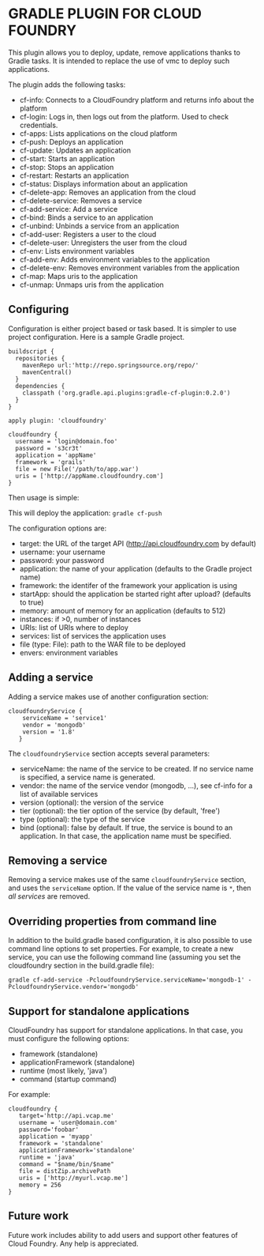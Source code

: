 GRADLE PLUGIN FOR CLOUD FOUNDRY
===============================

This plugin allows you to deploy, update, remove applications thanks to Gradle tasks. It is intended to
replace the use of vmc to deploy such applications.

The plugin adds the following tasks:

* cf-info: Connects to a CloudFoundry platform and returns info about the platform
* cf-login: Logs in, then logs out from the platform. Used to check credentials.
* cf-apps: Lists applications on the cloud platform
* cf-push: Deploys an application
* cf-update: Updates an application
* cf-start: Starts an application
* cf-stop: Stops an application
* cf-restart: Restarts an application
* cf-status: Displays information about an application
* cf-delete-app: Removes an application from the cloud
* cf-delete-service: Removes a service
* cf-add-service: Add a service
* cf-bind: Binds a service to an application
* cf-unbind: Unbinds a service from an application
* cf-add-user: Registers a user to the cloud
* cf-delete-user: Unregisters the user from the cloud
* cf-env: Lists environment variables
* cf-add-env: Adds environment variables to the application
* cf-delete-env: Removes environment variables from the application
* cf-map: Maps uris to the application
* cf-unmap: Unmaps uris from the application

Configuring
-----------

Configuration is either project based or task based. It is simpler to use project configuration. Here is a sample
Gradle project.

```
buildscript {
  repositories {
    mavenRepo url:'http://repo.springsource.org/repo/'
    mavenCentral()
  }
  dependencies {
    classpath ('org.gradle.api.plugins:gradle-cf-plugin:0.2.0')
  }
}

apply plugin: 'cloudfoundry'

cloudfoundry {
  username = 'login@domain.foo'
  password = 's3cr3t'
  application = 'appName'
  framework = 'grails'
  file = new File('/path/to/app.war')
  uris = ['http://appName.cloudfoundry.com']
}
```

Then usage is simple:

This will deploy the application:
```gradle cf-push```

The configuration options are:
* target: the URL of the target API (http://api.cloudfoundry.com by default)
* username: your username
* password: your password
* application: the name of your application (defaults to the Gradle project name)
* framework: the identifer of the framework your application is using
* startApp: should the application be started right after upload? (defaults to true)
* memory: amount of memory for an application (defaults to 512)
* instances: if >0, number of instances
* URIs: list of URIs where to deploy
* services: list of services the application uses
* file (type: File): path to the WAR file to be deployed
* envers: environment variables

Adding a service
----------------

Adding a service makes use of another configuration section:
```
cloudfoundryService {
  	serviceName = 'service1'
   	vendor = 'mongodb'
   	version = '1.8'
   }
```

The ```cloudfoundryService``` section accepts several parameters:
* serviceName: the name of the service to be created. If no service name is specified, a service name is generated.
* vendor: the name of the service vendor (mongodb, ...), see cf-info for a list of available services
* version (optional): the version of the service
* tier (optional): the tier option of the service (by default, 'free')
* type (optional): the type of the service
* bind (optional): false by default. If true, the service is bound to an application. In that case, the application name must be specified.

Removing a service
------------------

Removing a service makes use of the same ```cloudfoundryService``` section, and uses the ```serviceName``` option. If
the value of the service name is ```*```, then *all services* are removed.

Overriding properties from command line
---------------------------------------

In addition to the build.gradle based configuration, it is also possible to use command line options to set properties.
For example, to create a new service, you can use the following command line (assuming you set the cloudfoundry section
in the build.gradle file):

```gradle cf-add-service -PcloudfoundryService.serviceName='mongodb-1' -PcloudfoundryService.vendor='mongodb'```

Support for standalone applications
-----------------------------------

CloudFoundry has support for standalone applications. In that case, you must configure the following options:
* framework (standalone)
* applicationFramework (standalone)
* runtime (most likely, 'java')
* command (startup command)

For example:
```
cloudfoundry {
   target='http://api.vcap.me'
   username = 'user@domain.com'
   password='foobar'
   application = 'myapp'
   framework = 'standalone'
   applicationFramework='standalone'
   runtime = 'java'
   command = "$name/bin/$name"
   file = distZip.archivePath
   uris = ['http://myurl.vcap.me']
   memory = 256
}
```

Future work
-----------

Future work includes ability to add users and support other features of Cloud Foundry. Any help
is appreciated.